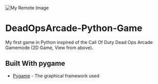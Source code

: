 ![My Remote Image](https://imgs.search.brave.com/54GguB75z1GC2QnN6NVIIC3ZtiyH7EkLmub9giMdWNs/rs:fit:860:0:0/g:ce/aHR0cHM6Ly93d3cu/dHJleWFyY2guY29t/L2NvbnRlbnQvZGFt/L2F0dmkvdHJleWFy/Y2gvdHJleWFyY2gt/dG91Y2h1aS9ibG9n/L2ZlYXR1cmUvMjAy/MC9zZWFzb25fMS9k/b2EzL0RPQTNfVGl0/bGUuanBn)

# DeadOpsArcade-Python-Game
My first game in Python inspired of the Call Of Duty Dead Ops Arcade Gamemode (2D Game, View from above).

## Built With pygame
* [Pygame](https://www.pygame.org/) - The graphical framework used

